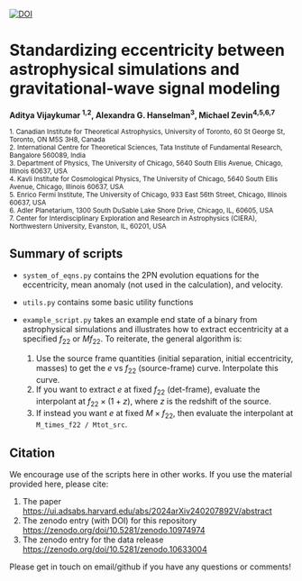 [![DOI](https://zenodo.org/badge/753852599.svg)](https://zenodo.org/doi/10.5281/zenodo.10974974)

# Standardizing eccentricity between astrophysical simulations and gravitational-wave signal modeling 
**Aditya Vijaykumar <sup>1,2</sup>, Alexandra G. Hanselman<sup>3</sup>, Michael Zevin<sup>4,5,6,7</sup>**

<sub>1. Canadian Institute for Theoretical Astrophysics, University of Toronto, 60 St George St,  Toronto, ON M5S 3H8, Canada</sub>  
<sub>2. International Centre for Theoretical Sciences, Tata Institute of Fundamental Research, Bangalore  560089, India</sub>  
<sub>3. Department of Physics, The University of Chicago, 5640 South Ellis Avenue, Chicago, Illinois 60637, USA </sub>  
<sub>4. Kavli Institute for Cosmological Physics, The University of Chicago, 5640 South Ellis Avenue, Chicago, Illinois 60637, USA </sub>  
<sub>5. Enrico Fermi Institute, The University of Chicago, 933 East 56th Street, Chicago, Illinois 60637, USA </sub>  
<sub>6. Adler Planetarium, 1300 South DuSable Lake Shore Drive, Chicago, IL, 60605, USA </sub>  
<sub>7. Center for Interdisciplinary Exploration and Research in Astrophysics (CIERA), Northwestern University, Evanston, IL, 60201, USA </sub>  

## Summary of scripts

- `system_of_eqns.py` contains the 2PN evolution equations for the eccentricity, mean anomaly (not used in the calculation), and velocity.
- `utils.py` contains some basic utility functions
- `example_script.py` takes an example end state of a binary from astrophysical simulations and illustrates how to extract eccentricity at a specified $f_{22}$ or $M f_{22}$. To reiterate, the general algorithm is:

  1. Use the source frame quantities (initial separation, initial eccentricity, masses) to get the $e$ vs $f_{22}$ (source-frame) curve. Interpolate this curve.
  2. If you want to extract $e$ at fixed $f_{22}$ (det-frame), evaluate the interpolant at $f_{22} \times (1 + z)$, where $z$ is the redshift of the source.
  3. If instead you want $e$ at fixed $M \times f_{22}$, then evaluate the interpolant at `M_times_f22 / Mtot_src`.


## Citation

We encourage use of the scripts here in other works. If you use the material provided here, please cite:

1. The paper https://ui.adsabs.harvard.edu/abs/2024arXiv240207892V/abstract
2. The zenodo entry (with DOI) for this repository https://zenodo.org/doi/10.5281/zenodo.10974974
3. The zenodo entry for the data release https://zenodo.org/doi/10.5281/zenodo.10633004

Please get in touch on email/github if you have any questions or comments!
